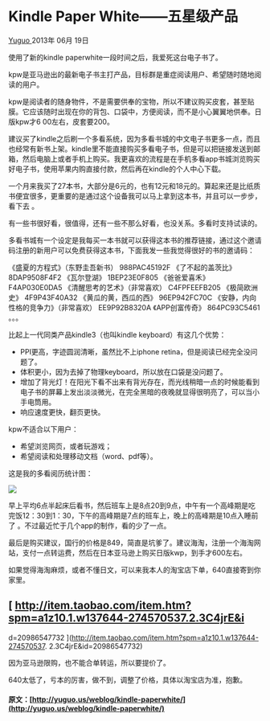 #  Kindle Paper White——五星级产品

[ Yuguo ](http://yuguo.us) 2013年 06月 19日

使用了新的kindle paperwhite一段时间之后，我爱死这台电子书了。

kpw是亚马逊出的最新电子书主打产品，目标群是重症阅读用户、希望随时随地阅读的用户。

kpw是阅读者的随身物件，不是需要供奉的宝物，所以不建议购买皮套，甚至贴膜。它应该随时出现在你的背包、口袋中，方便阅读，而不是小心翼翼地供奉。日版kpw才6
00左右，皮套要200。

建议买了kindle之后刷一个多看系统，因为多看书城的中文电子书更多一点，而且也经常有新书上架。kindle里不能直接购买多看电子书，但是可以把链接发送到邮
箱，然后电脑上或者手机上购买。我更喜欢的流程是在手机多看app书城浏览购买好电子书，使用苹果内购直接付款，然后再在kindle的个人中心下载。

一个月来我买了27本书，大部分是6元的，也有12元和18元的。算起来还是比纸质书便宜很多，更重要的是通过这个设备我可以马上拿到这本书，并且可以一步步，看下去
。

有一些书很好看，很值得，还有一些不那么好看，也没关系。多看时支持试读的。

多看书城有一个设定是我每买一本书就可以获得这本书的推荐链接，通过这个邀请码注册的新用户可以免费获得这本书，下面我发一些我觉得很好的书的邀请码：

《盛夏的方程式》（东野圭吾新书） 988PAC45192F 《了不起的盖茨比》 8DAP9508F4F2 《瓦尔登湖》 1BEP23E0F805
《爸爸爱喜禾》 F4AP030E0DA5 《清醒思考的艺术》（非常喜欢） C4FPFEEFB205 《极简欧洲史》 4F9P43F40A32
《黄瓜的黄，西瓜的西》 96EP942FC70C 《安静，内向性格的竞争力》（非常喜欢） EE9P92B8320A 《APP创富传奇》
864PC93C5461 。。。

比起上一代同类产品kindle3（也叫kindle keyboard）有这几个优势：

  * PPI更高，字迹圆润清晰，虽然比不上iphone retina，但是阅读已经完全没问题了。 
  * 体积更小，因为去掉了物理keyboard，所以放在口袋是没问题了。 
  * 增加了背光灯！在阳光下看不出来有背光存在，而光线稍暗一点的时候能看到电子书的屏幕上发出淡淡微光，在完全黑暗的夜晚就显得很明亮了，可以当小手电筒用。 
  * 响应速度更快，翻页更快。 

kpw不适合以下用户：

  * 希望浏览网页，或者玩游戏； 
  * 希望阅读和处理移动文档（word、pdf等）。 

这是我的多看阅历统计图：

![](http://ww2.sinaimg.cn/large/79b328c9jw1e5t9q7ci0dj20l20rewfn.jpg)

早上平均6点半起床后看书，然后班车上是8点20到9点，中午有一个高峰期是吃完饭12：30到1：30，下午的高峰期是7点的班车上，晚上的高峰期是10点入睡前了
。不过最近忙于几个app的制作，看的少了一点。

最后是购买建议，国行的价格是849，简直是坑爹了。建议海淘，注册一个海淘网站，支付一点转运费，然后在日本亚马逊上购买日版kwp，到手才600左右。

如果觉得海淘麻烦，或者不懂日文，可以来我本人的淘宝店下单，640直接寄到你家里。

##  [ http://item.taobao.com/item.htm?spm=a1z10.1.w137644-274570537.2.3C4jrE&i
d=20986547732 ](http://item.taobao.com/item.htm?spm=a1z10.1.w137644-274570537.
2.3C4jrE&id=20986547732)

因为亚马逊限购，也不能合单转运，所以要提价了。

640太低了，亏本的厉害，做不到，调整了价格，具体以淘宝店为准，抱歉。

#### 原文：[http://yuguo.us/weblog/kindle-paperwhite/](http://yuguo.us/weblog/kindle-paperwhite/)